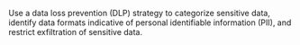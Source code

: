 Use a data loss prevention (DLP) strategy to categorize sensitive data, identify data formats indicative of personal identifiable information (PII), and restrict exfiltration of sensitive data.
